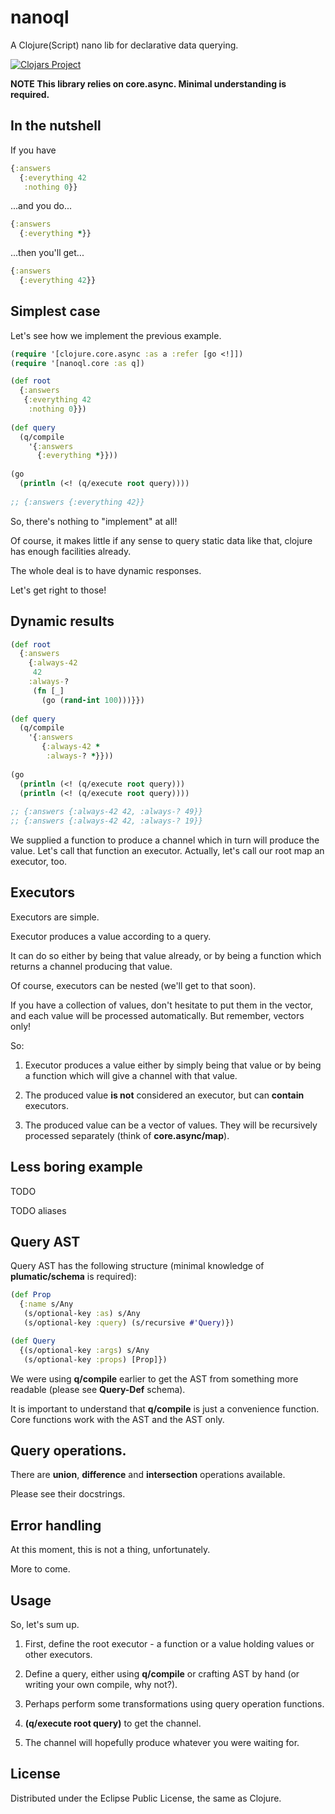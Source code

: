# nanoql

A Clojure(Script) nano lib for declarative data querying.

[![Clojars Project](https://img.shields.io/clojars/v/gumvic/nanoql.svg)](https://clojars.org/gumvic/nanoql)

**NOTE This library relies on core.async. Minimal understanding is required.**

## In the nutshell

If you have

```clojure
{:answers 
  {:everything 42
   :nothing 0}}
```

...and you do...

```clojure
{:answers
  {:everything *}}
```

...then you'll get...

```clojure
{:answers
  {:everything 42}}
```

## Simplest case

Let's see how we implement the previous example.

```clojure
(require '[clojure.core.async :as a :refer [go <!]])
(require '[nanoql.core :as q])

(def root 
  {:answers 
   {:everything 42
    :nothing 0}})
    
(def query
  (q/compile
    '{:answers 
      {:everything *}}))
    
(go
  (println (<! (q/execute root query))))
  
;; {:answers {:everything 42}}
``` 

So, there's nothing to "implement" at all!

Of course, it makes little if any sense to query static data like that, clojure has enough facilities already.

The whole deal is to have dynamic responses.

Let's get right to those!

## Dynamic results

```clojure
(def root 
  {:answers
    {:always-42 
     42
    :always-? 
     (fn [_] 
       (go (rand-int 100)))}})
    
(def query
  (q/compile
    '{:answers
       {:always-42 *
        :always-? *}}))
    
(go
  (println (<! (q/execute root query)))
  (println (<! (q/execute root query))))
  
;; {:answers {:always-42 42, :always-? 49}}
;; {:answers {:always-42 42, :always-? 19}}
```

We supplied a function to produce a channel which in turn will produce the value.
Let's call that function an executor.
Actually, let's call our root map an executor, too.

## Executors

Executors are simple.

Executor produces a value according to a query. 

It can do so either by being that value already, or by being a function which returns a channel producing that value.

Of course, executors can be nested (we'll get to that soon).

If you have a collection of values, don't hesitate to put them in the vector, and each value will be processed automatically. 
But remember, vectors only!

So:

1) Executor produces a value either by simply being that value or by being a function which will give a channel with that value.

2) The produced value **is not** considered an executor, but can **contain** executors.

3) The produced value can be a vector of values. They will be recursively processed separately (think of **core.async/map**).

## Less boring example

TODO

TODO aliases

## Query AST

Query AST has the following structure (minimal knowledge of **plumatic/schema** is required):

```clojure
(def Prop
  {:name s/Any
   (s/optional-key :as) s/Any
   (s/optional-key :query) (s/recursive #'Query)})

(def Query
  {(s/optional-key :args) s/Any
   (s/optional-key :props) [Prop]})
```

We were using **q/compile** earlier to get the AST from something more readable (please see **Query-Def** schema).
 
It is important to understand that **q/compile** is just a convenience function. Core functions work with the AST and the AST only.

## Query operations.

There are **union**, **difference** and **intersection** operations available.

Please see their docstrings.

## Error handling

At this moment, this is not a thing, unfortunately.

More to come.

## Usage

So, let's sum up.

1) First, define the root executor - a function or a value holding values or other executors.

2) Define a query, either using **q/compile** or crafting AST by hand (or writing your own compile, why not?).

3) Perhaps perform some transformations using query operation functions.

4) **(q/execute root query)** to get the channel.

5) The channel will hopefully produce whatever you were waiting for.

## License

Distributed under the Eclipse Public License, the same as Clojure.
